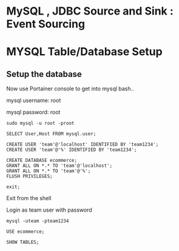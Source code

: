 # MySQL , JDBC Source and Sink : Event Sourcing

# MYSQL Table/Database Setup


## Setup the database 

Now use Portainer console to get into mysql bash..

mysql username: root

mysql password: root


```
sudo mysql -u root -proot
```


```
SELECT User,Host FROM mysql.user;

CREATE USER 'team'@'localhost' IDENTIFIED BY 'team1234';
CREATE USER 'team'@'%' IDENTIFIED BY 'team1234';

CREATE DATABASE ecommerce; 
GRANT ALL ON *.* TO 'team'@'localhost';
GRANT ALL ON *.* TO 'team'@'%';
FLUSH PRIVILEGES;

exit;
```

Exit from the shell

Login as team user with password

```
mysql -uteam -pteam1234
```

```
USE ecommerce;

SHOW TABLES;

```
